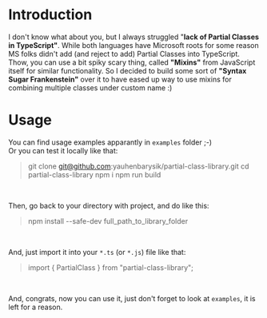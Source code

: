 # Introduction

I don't know what about you, but I always struggled "**lack of Partial Classes in TypeScript"**. While both languages have Microsoft roots for some reason MS folks didn't add (and reject to add) Partial Classes into TypeScript. Thow, you can use a bit spiky scary thing, called **"Mixins"** from JavaScript itself for similar functionality. So I decided to build some sort of **"Syntax Sugar Frankenstein"** over it to have eased up way to use mixins for combining multiple classes under custom name :)

# Usage
You can find usage examples apparantly in `examples` folder ;-)
<br>
Or you can test it locally like that:
>git clone git@github.com:yauhenbarysik/partial-class-library.git
>cd partial-class-library
>npm i
>npm run build

<br>

Then, go back to your directory with project, and do like this:
>npm install --safe-dev full_path_to_library_folder

<br>

And, just import it into your `*.ts` (or `*.js`) file like that:
>import { PartialClass } from "partial-class-library";

<br>

And, congrats, now you can use it, just don't forget to look at `examples`, it is left for a reason.
